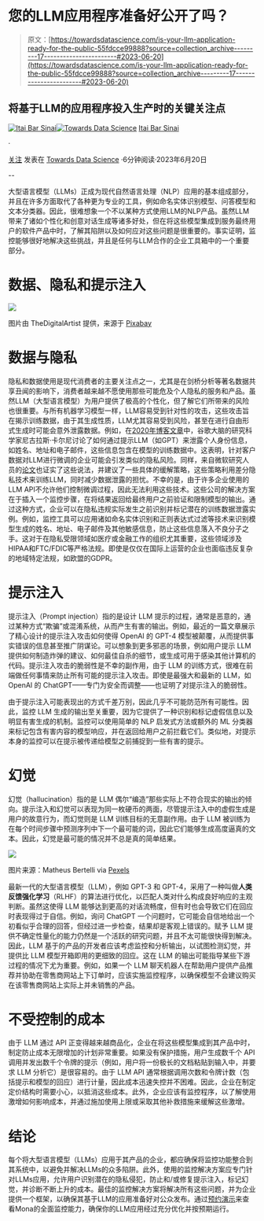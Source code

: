 # 您的LLM应用程序准备好公开了吗？

> 原文：[https://towardsdatascience.com/is-your-llm-application-ready-for-the-public-55fdcce99888?source=collection_archive---------17-----------------------#2023-06-20](https://towardsdatascience.com/is-your-llm-application-ready-for-the-public-55fdcce99888?source=collection_archive---------17-----------------------#2023-06-20)

## 将基于LLM的应用程序投入生产时的关键关注点

[](https://medium.com/@itai_88363?source=post_page-----55fdcce99888--------------------------------)[![Itai Bar Sinai](../Images/f5639687f014cd240832a01414f27d8b.png)](https://medium.com/@itai_88363?source=post_page-----55fdcce99888--------------------------------)[](https://towardsdatascience.com/?source=post_page-----55fdcce99888--------------------------------)[![Towards Data Science](../Images/a6ff2676ffcc0c7aad8aaf1d79379785.png)](https://towardsdatascience.com/?source=post_page-----55fdcce99888--------------------------------) [Itai Bar Sinai](https://medium.com/@itai_88363?source=post_page-----55fdcce99888--------------------------------)

·

[关注](https://medium.com/m/signin?actionUrl=https%3A%2F%2Fmedium.com%2F_%2Fsubscribe%2Fuser%2Fdae6c2441260&operation=register&redirect=https%3A%2F%2Ftowardsdatascience.com%2Fis-your-llm-application-ready-for-the-public-55fdcce99888&user=Itai+Bar+Sinai&userId=dae6c2441260&source=post_page-dae6c2441260----55fdcce99888---------------------post_header-----------) 发表在 [Towards Data Science](https://towardsdatascience.com/?source=post_page-----55fdcce99888--------------------------------) ·6分钟阅读·2023年6月20日[](https://medium.com/m/signin?actionUrl=https%3A%2F%2Fmedium.com%2F_%2Fvote%2Ftowards-data-science%2F55fdcce99888&operation=register&redirect=https%3A%2F%2Ftowardsdatascience.com%2Fis-your-llm-application-ready-for-the-public-55fdcce99888&user=Itai+Bar+Sinai&userId=dae6c2441260&source=-----55fdcce99888---------------------clap_footer-----------)

--

[](https://medium.com/m/signin?actionUrl=https%3A%2F%2Fmedium.com%2F_%2Fbookmark%2Fp%2F55fdcce99888&operation=register&redirect=https%3A%2F%2Ftowardsdatascience.com%2Fis-your-llm-application-ready-for-the-public-55fdcce99888&source=-----55fdcce99888---------------------bookmark_footer-----------)

大型语言模型（LLMs）正成为现代自然语言处理（NLP）应用的基本组成部分，并且在许多方面取代了各种更为专业的工具，例如命名实体识别模型、问答模型和文本分类器。因此，很难想象一个不以某种方式使用LLM的NLP产品。虽然LLM带来了诸如个性化和创意对话生成等诸多好处，但在将这些模型集成到服务最终用户的软件产品中时，了解其陷阱以及如何应对这些问题是很重要的。事实证明，监控能够很好地解决这些挑战，并且是任何与LLM合作的企业工具箱中的一个重要部分。

# 数据、隐私和提示注入

![](../Images/f33bf41296052bcbdf1e05d77807782d.png)

图片由 TheDigitalArtist 提供，来源于 [Pixabay](https://pixabay.com/photos/computer-business-gdpr-legislation-3233754/)

# 数据与隐私

隐私和数据使用是现代消费者的主要关注点之一，尤其是在剑桥分析等著名数据共享丑闻的影响下，消费者越来越不愿使用那些可能危及个人隐私的服务和产品。虽然LLM（大型语言模型）为用户提供了极高的个性化，但了解它们所带来的风险也很重要。与所有机器学习模型一样，LLM容易受到针对性的攻击，这些攻击旨在揭示训练数据，由于其生成性质，LLM尤其容易受到风险，甚至在进行自由形式生成时可能会意外泄露数据。例如，在[2020年博客文章](https://ai.googleblog.com/2020/12/privacy-considerations-in-large.html)中，谷歌大脑的研究科学家尼古拉斯·卡尔尼讨论了如何通过提示LLM（如GPT）来泄露个人身份信息，如姓名、地址和电子邮件，这些信息包含在模型的训练数据中。这表明，针对客户数据对LLM进行微调的企业可能会引发类似的隐私风险。同样，来自微软研究人员的[论文](https://ppml-workshop.github.io/ppml21/pdfs/ppml21-final58.pdf)也证实了这些说法，并建议了一些具体的缓解策略，这些策略利用差分隐私技术来训练LLM，同时减少数据泄露的担忧。不幸的是，由于许多企业使用的LLM API不允许他们控制微调过程，因此无法利用这些技术。这些公司的解决方案在于插入一个监控步骤，在将结果返回给最终用户之前验证和限制模型的输出。通过这种方式，企业可以在隐私违规实际发生之前识别并标记潜在的训练数据泄露实例。例如，监控工具可以应用诸如命名实体识别和正则表达式过滤等技术来识别模型生成的姓名、地址、电子邮件及其他敏感信息，防止这些信息落入不良分子之手。这对于在隐私受限领域如医疗或金融工作的组织尤其重要，这些领域涉及HIPAA和FTC/FDIC等严格法规。即使是仅仅在国际上运营的企业也面临违反复杂的地域特定法规，如欧盟的GDPR。

# 提示注入

提示注入（Prompt injection）指的是设计 LLM 提示的过程，通常是恶意的，通过某种方式“欺骗”或混淆系统，从而产生有害的输出。例如，最近的一篇文章展示了精心设计的提示注入攻击如何使得 OpenAI 的 GPT-4 模型被颠覆，从而提供事实错误的信息甚至推广阴谋论。可以想象到更多邪恶的场景，例如用户提示 LLM 提供如何制造炸弹的建议、如何最佳自杀的细节，或生成可用于感染其他计算机的代码。提示注入攻击的脆弱性是不幸的副作用，由于 LLM 的训练方式，很难在前端做任何事情来防止所有可能的提示注入攻击。即使是最强大和最新的 LLM，如 OpenAI 的 ChatGPT——专门为安全而调整——也证明了对提示注入的脆弱性。

由于提示注入可能表现出的方式千差万别，因此几乎不可能防范所有可能性。因此，监控 LLM 生成的输出至关重要，因为它提供了一种识别和标记虚假信息以及明显有害生成的机制。监控可以使用简单的 NLP 启发式方法或额外的 ML 分类器来标记包含有害内容的模型响应，并在返回给用户之前拦截它们。类似地，对提示本身的监控可以在提示被传递给模型之前捕捉到一些有害的提示。

# 幻觉

幻觉（hallucination）指的是 LLM 偶尔“编造”那些实际上不符合现实的输出的倾向。提示注入和幻觉可以表现为同一枚硬币的两面，尽管提示注入中的虚假生成是用户的故意行为，而幻觉则是 LLM 训练目标的无意副作用。由于 LLM 被训练为在每个时间步骤中预测序列中下一个最可能的词，因此它们能够生成高度逼真的文本。因此，幻觉是最可能的情况并不总是真的简单结果。

![](../Images/4ad9a20e80f4114ca5a3042e78f5b19a.png)

图片来源：Matheus Bertelli via [Pexels](https://www.pexels.com/photo/woman-laptop-working-internet-16094040/)

最新一代的大型语言模型（LLM），例如 GPT-3 和 GPT-4，采用了一种叫做**人类反馈强化学习**（RLHF）的算法进行优化，以匹配人类对什么构成良好响应的主观判断。虽然这使得 LLM 能够达到更高的对话流畅度，但有时也会导致它们在回应时表现得过于自信。例如，询问 ChatGPT 一个问题时，它可能会自信地给出一个初看似乎合理的回答，但经过进一步检查，结果却是客观上错误的。赋予 LLM 提供不确定性量化的能力仍然是一个活跃的研究问题，并且不太可能很快得到解决。因此，LLM 基于的产品的开发者应该考虑监控和分析输出，以试图检测幻觉，并提供比 LLM 模型开箱即用的更细致的回应。这在 LLM 的输出可能指导某些下游过程的情况下尤为重要。例如，如果一个 LLM 聊天机器人在帮助用户提供产品推荐并协助在零售商网站上下订单时，应该实施监控程序，以确保模型不会建议购买在该零售商网站上实际上并未销售的产品。

# **不受控制的成本**

由于 LLM 通过 API 正变得越来越商品化，企业在将这些模型集成到其产品中时，制定防止成本无限增加的计划非常重要。如果没有保护措施，用户生成数千个 API 调用并发出数千个令牌的提示（例如，用户将一份极长的文档粘贴到输入中，并要求 LLM 分析它）是很容易的。由于 LLM API 通常根据调用次数和令牌计数（包括提示和模型的回应）进行计量，因此成本迅速失控并不困难。因此，企业在制定定价结构时需要小心，以抵消这些成本。此外，企业应该有监控程序，以了解使用激增如何影响成本，并通过施加使用上限或采取其他补救措施来缓解这些激增。

# **结论**

每个将大型语言模型（LLMs）应用于其产品的企业，都应确保将监控功能整合到其系统中，以避免并解决LLMs的众多陷阱。此外，使用的监控解决方案应专门针对LLMs应用，允许用户识别潜在的隐私侵犯，防止和/或修复提示注入，标记幻觉，并诊断不断上升的成本。最佳的监控解决方案将解决所有这些问题，并为企业提供一个框架，以确保其基于LLM的应用准备好对公众发布。通过[预约演示](https://www.monalabs.io/request-demo)来查看Mona的全面监控能力，确保你的LLM应用经过充分优化并按预期运行。
